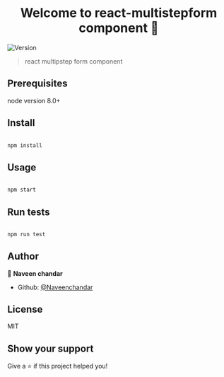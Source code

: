 
<h1  align="center">Welcome to react-multistepform component 👋</h1>

<p>

<img  alt="Version"  src="https://img.shields.io/badge/version-0.1.0-blue.svg?cacheSeconds=2592000"  />

</p>

  

> react multipstep form component

  ## Prerequisites
  node version 8.0+

## Install

  

```sh

npm install

```

  

## Usage

  

```sh

npm start

```

  

## Run tests

  

```sh

npm run test

```

  

## Author

  

👤 **Naveen chandar**

  

* Github: [@Naveenchandar](https://github.com/Naveenchandar)

  

## License

  

MIT

  

## Show your support

  

Give a ⭐️ if this project helped you!